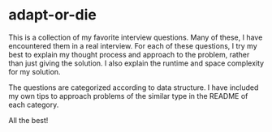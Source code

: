 # adapt-or-die

This is a collection of my favorite interview questions. Many of these, I have encountered them in a real interview. For each of these questions, I try my best to explain my thought process and approach to the problem, rather than just giving the solution. I also explain the runtime and space complexity for my solution.

The questions are categorized according to data structure. I have included my own tips to approach problems of the similar type in the README of each category.

All the best!
